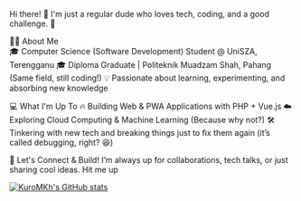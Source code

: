 Hi there! 👋
I'm just a regular dude who loves tech, coding, and a good challenge. 🚀

👨‍💻 About Me <br>
🎓 Computer Science (Software Development) Student @ UniSZA, Terengganu
🎓 Diploma Graduate | Politeknik Muadzam Shah, Pahang (Same field, still coding!)
💡 Passionate about learning, experimenting, and absorbing new knowledge

💻 What I'm Up To
🔥 Building Web & PWA Applications with PHP + Vue.js
☁️ Exploring Cloud Computing & Machine Learning (Because why not?)
🛠️ Tinkering with new tech and breaking things just to fix them again (it’s called debugging, right? 😆)

🚀 Let's Connect & Build!
I’m always up for collaborations, tech talks, or just sharing cool ideas. Hit me up

[![KuroMKh's GitHub stats](https://github-readme-stats.vercel.app/api?username=KuroMKh&show_icons=true&theme=radical)](https://github.com/anuraghazra/github-readme-stats)
